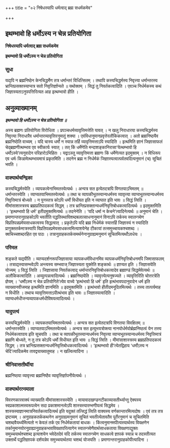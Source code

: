 +++
title = "०२ निषेधस्यापि धर्मत्वाद् ब्रह्म सधर्मकमेव"

+++


## इथम्भावो हि धर्मोऽस्य न चेन्न प्रतियोगिता

**निषेधस्यापि धर्मत्वाद् ब्रह्म सधर्मकमेव**

**इथम्भावो हि धर्मोऽस्य न चेन्न प्रतियोगिता**

### **सुधा**

यद्यपि न ब्रह्मनिष्ठेन केनचिद्धर्मेण तत्र धर्मान्तरं विधित्सितम् । तथापि कस्यचिद्धर्मस्य निवृत्त्या धर्मान्तरस्य भ्रान्तिप्रसक्तस्याप्यत्र सतो निवृत्तिर्ज्ञाप्यते ॥ यथोक्तम् । सिद्धं तु निवर्तकत्वादिति । एवञ्च निर्धर्मकस्य कथं जिज्ञास्यताऽनुपपत्तिरित्यत आह इत्थम्भावो हीति ।

## **अनुव्याख्यानम्**

***इथम्भावो हि धर्मोऽस्य न चेन्न प्रतियोगिता ॥***

अस्य ब्रह्मणः प्रतियोगिता विरोधिता । प्रपञ्चधर्मव्यावृत्तिमत्तेति यावत् । न खलु निराधारया कस्यचिद्धर्मस्य निवृत्त्या निराधारैव धर्मान्तरव्यावृत्तिरनुमातुं शक्या । एवंविधानुमानप्रवृत्तेरलौकिकत्वात् । अतो ब्रह्मनिष्ठयैव ब्रह्मनिष्ठेति वाच्यम् । यदि चास्य धर्मो न स्यान्न तर्हि व्यावृत्तिमत्ताऽपि स्यादिति । इत्थमिति ज्ञानं जिज्ञासाफलं चेद्ब्रह्मणीत्थम्भाव एव स्वीकार्यः स्यात् । तत् किं धर्मेणेति मन्दाशङ्कानिरासा‘येत्थम्भावो हि धर्मोऽस्ये’त्यनुवादेन परिहारोऽभिहितः । यद्वाऽस्तु व्यावृत्तिमत्ता ब्रह्मणः किं धर्मेणेत्यत इदमुक्तम् । न विधिरूप एव धर्मः किन्नामेत्थम्भावमात्रं प्रकृतमिति । तदनेन ब्रह्म न निर्धर्मकं जिज्ञास्यत्वात्पर्वतवदित्यनुमानं (च) सूचितं भवति ।

### **वाक्यार्थचन्द्रिका**

कस्यचिद्धर्मस्येति । व्यापकत्वेनाभिमतस्येत्यर्थः । अन्यत्र सत इत्येतदत्रापि विणतयाऽभिमतम् ॥ धर्मान्तरस्येति । व्याप्यतयाभिमतस्येत्यर्थः ॥ तथा च व्यापकीभूतस्यान्यधर्मस्य व्यावृत्त्या व्याप्यभूतस्यान्यधर्मस्य निवृत्तिमात्रं बोध्यते । न पुनस्तत्र कोऽपि धर्मो विधीयत इति न व्याघात इति भावः ॥ सिद्धं त्विति । मीमांसाशास्त्रस्य ब्रह्मप्रतिपादकत्वं सिद्धम् । तत्र भ्रान्तिप्रसक्तान्यधर्मनिवृत्तिबोधकत्वादित्यर्थः ॥ इदमुक्तमिति । ‘इत्थम्भावो हि धर्म’ इतीदमुक्तमित्यर्थः ॥ तदनेनेति । ‘यदि धर्मा न केचने’त्यादिनेत्यर्थः ॥ अनुमानं चेति । प्रमाणान्तरानुग्राहकोऽपि भवतीति पद्धतिस्थापिशब्दबलात्साधनानुमानं विनाऽपि तर्कस्य स्वातन्त्र्येण विप्रतिपन्नप्रमेयसाधकत्वस्य सिद्धत्वात् । प्रकृतेऽपि यदि ब्रह्म निर्धर्मकं स्यात्तर्हि जिज्ञास्यं न स्यादिति प्रागुक्ततर्कमात्रस्यापि विप्रतिपन्नप्रमेयसाधकत्वमित्याशयेनेह टीकायां तत्समुच्चायकश्चशब्दः । क्वचिच्चशब्दरहित एव पाठः । तत्रानुग्राहकतर्कसमर्थनेनानुग्राह्यमनुमानं सूचितमित्यर्थोऽवधेयः ।

### **परिमल**

शङ्कते यद्यपीति । व्याप्यदर्शनरूपजिज्ञासाया व्यापकधर्मविधानमिव व्यापकधर्मनिवृत्तिबोधनमपि जिमासाफलम् । तत्राद्यस्यासम्भवेऽपि अन्त्यस्य सम्भवाज् जिज्ञास्यता युक्तेति शङ्कार्थः ॥ ज्ञाप्यत इति । जिज्ञासयेति योज्यम् ॥ सिद्धं त्विति । जिज्ञासाया निवर्तकत्वाद् धर्मान्तरनिवृत्तिबोधकत्वादेव ब्रह्माण्डं सिद्धमेवेत्यर्थः ॥ अलौकिकत्वादिति । अव्युत्पन्नत्वादित्यर्थः । ब्रह्मनिष्ठयेति । व्यावृत्त्येत्यनुषज्यते । व्यावृत्तिरिति चोत्तरत्रेति ज्ञेयम् । ‘धर्मोऽस्य न चेन्न प्रतियोगिते’त्येव वाच्ये ‘इत्थंभावो हि धर्म’ इति इत्थंभावपदानुवादेन धर्म इति व्याख्यानवीजमाह इत्थमिति ज्ञानमिति ॥ इदमुक्तमिति । इत्थंभावो हीतीदमनूदितमित्यर्थः । तस्य तात्पर्यमाह न विधीति । तथाच व्यावृत्तिमत्ताऽपीत्थंभाव इति भावः ॥ जिज्ञास्यत्वादिति । व्याप्यधर्मधीजन्यव्यापकधर्मधीविषयत्वादित्यर्थः ।

### **यादुपत्यं**

कस्यचिद्धर्मस्येति । व्यापकतयाभिमतस्येत्यर्थः । अन्यत्र सत इत्येतदत्रापि विणतया विवक्षितम् ॥ धर्मान्तरस्येति । व्याप्यतयाऽभिमतस्येत्यर्थः । अन्यत्र सत इत्युभयत्रोक्त्या नानयोर्धर्मयोर्ब्रह्मनिष्ठत्वं येन तस्य निर्धर्मकत्वापाय इति सूचयति । तथा च व्यापकीभूतस्यान्यधर्मस्य निवृत्त्या व्याप्यभूतस्यान्यधर्मस्य निवृत्तिमात्रं ब्रह्मणि बोध्यते, न तु तत्र कोऽपि धर्मो विधीयत इति भावः ॥ सिद्धं त्विति । मीमांसाशास्त्रस्य ब्रह्मप्रतिपादकत्वं सिद्धम् । तत्र भ्रान्तिप्रसक्तान्यधर्मनिवृत्तिबोधकत्वादित्यर्थः । ‘इत्थम्भावो ही’त्येतद्विहाय ‘धर्मोऽस्य न चेदि’त्यादिकमेव तावद्व्याख्यातुमाह । न खल्वित्यादिना ।

### **श्रीनिवासतीर्थीया**

ब्रह्मनिष्ठया व्यावृत्त्या ब्रह्मनिष्ठैव व्यावृत्तिर्ज्ञापनीयेत्यर्थः ।

### **वाक्यार्थरत्नमाला**

विवरणकारवाक्यं व्याख्याति मीमांसाशास्त्रस्येति । मायावादखण्डनटीकाव्यासतीर्थ्यान्तु ऐक्यस्य स्वप्रकाशात्मस्वरूपत्वेन सदा प्रकाशमानत्वेऽपि शास्त्रस्यारम्भणीयत्वं सिद्धमेव । शास्त्रस्याज्ञानमात्रनिवर्तकत्वादित्यर्थ इति यदुक्तं तत्सिद्धं त्विति वाक्यस्य वर्णकान्तारमित्यदोषः । एवं तत्र तत्र द्रष्टव्यम् । अनुग्राहकतर्ककथनेन अनुग्राह्यमनुमानं सूचितं भवतीत्येतावतैव पूर्तेरनुमानं च सूचितमिति चशब्दवैयर्थ्यमित्यतो न केवलं तर्क एव निर्धर्मकतायां बाधकः । किंत्वनुमानमपीत्यस्यार्थस्य विवक्षणेन तर्कानुमानयोरनुग्राह्यानुग्राहकभावविवक्षापरित्यागेन स्वातन्त्र्येणैवार्थसाधकताया विवक्षणाद्युक्तः समुच्चयार्थश्चशब्द इत्याशयेन भवेदेतदेवं यदि तर्कस्य स्वातन्त्र्येण साधकत्वे ज्ञापकं स्यान्न च तदस्तीत्यत उक्तार्थे पद्धतिज्ञापकं दर्शयन्नेव समुच्चयार्थतया चशब्दं योजयति । प्रमाणान्तरानुग्राहकोपीत्यादिना ।

